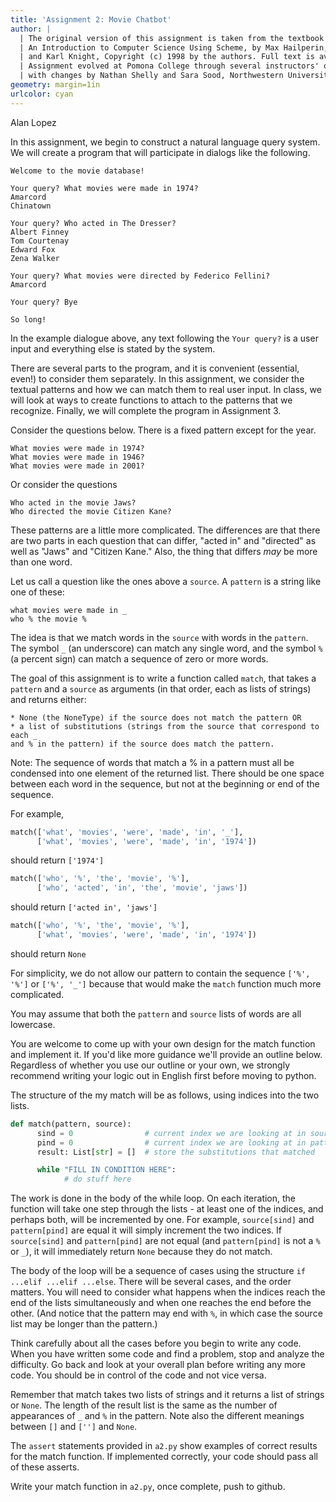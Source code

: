 ```yaml
---
title: 'Assignment 2: Movie Chatbot'
author: |
  | The original version of this assignment is taken from the textbook Concrete Abstractions:
  | An Introduction to Computer Science Using Scheme, by Max Hailperin, Barbara Kaiser,
  | and Karl Knight, Copyright (c) 1998 by the authors. Full text is available for free [here](http://www.gustavus.edu/+max/concrete-abstractions.html).
  | Assignment evolved at Pomona College through several instructors' offerings,
  | with changes by Nathan Shelly and Sara Sood, Northwestern University.
geometry: margin=1in
urlcolor: cyan
---
```

Alan Lopez

In this assignment, we begin to construct a natural language query system. We will create a program that will participate in dialogs like the following.

```text
Welcome to the movie database!

Your query? What movies were made in 1974?
Amarcord
Chinatown

Your query? Who acted in The Dresser?
Albert Finney
Tom Courtenay
Edward Fox
Zena Walker

Your query? What movies were directed by Federico Fellini?
Amarcord

Your query? Bye

So long!
```

In the example dialogue above, any text following the `Your query?` is a user input and everything else is stated by the system.

There are several parts to the program, and it is convenient (essential, even!) to consider them separately. In this assignment, we consider the textual patterns and how we can match them to real user input. In class, we will look at ways to create functions to attach to the patterns that we recognize. Finally, we will complete the program in Assignment 3.

Consider the questions below. There is a fixed pattern except for the year.

```text
What movies were made in 1974?
What movies were made in 1946?
What movies were made in 2001?
```

Or consider the questions

```text
Who acted in the movie Jaws?
Who directed the movie Citizen Kane?
```

These patterns are a little more complicated. The differences are that there are two parts in each question that can differ, "acted in" and "directed" as well as "Jaws" and "Citizen Kane." Also, the thing that differs *may* be more than one word.

Let us call a question like the ones above a `source`. A `pattern` is a string like one of these:

```text
what movies were made in _
who % the movie %
```

The idea is that we match words in the `source` with words in the `pattern`. The symbol `_` (an underscore) can match any single word, and the symbol `%` (a percent sign) can match a sequence of zero or more words.

The goal of this assignment is to write a function called `match`, that takes a `pattern` and a `source` as arguments (in that order, each as lists of strings) and returns either:

```text
* None (the NoneType) if the source does not match the pattern OR
* a list of substitutions (strings from the source that correspond to each _
and % in the pattern) if the source does match the pattern.
```
Note: The sequence of words that match a % in a pattern must all be condensed into one element of the returned list. There should be one space between each word in the sequence, but not at the beginning or end of the sequence. 

For example,

```python
match(['what', 'movies', 'were', 'made', 'in', '_'],
      ['what', 'movies', 'were', 'made', 'in', '1974'])
```
should return `['1974']`


```python
match(['who', '%', 'the', 'movie', '%'],
      ['who', 'acted', 'in', 'the', 'movie', 'jaws'])
```
should return `['acted in', 'jaws']`


```python
match(['who', '%', 'the', 'movie', '%'],
      ['what', 'movies', 'were', 'made', 'in', '1974'])
```
should return `None`

For simplicity, we do not allow our pattern to contain the sequence `['%', '%']` or `['%', '_']` because that would make the `match` function much more complicated.

You may assume that both the `pattern` and `source` lists of words are all lowercase.

You are welcome to come up with your own design for the match function and implement it. If you'd like more guidance we'll provide an outline below. Regardless of whether you use our outline or your own, we strongly recommend writing your logic out in English first before moving to python.

The structure of the my match will be as follows, using indices into the two lists.

```python
def match(pattern, source):
      sind = 0                # current index we are looking at in source list
      pind = 0                # current index we are looking at in pattern list
      result: List[str] = []  # store the substitutions that matched

      while "FILL IN CONDITION HERE":
            # do stuff here
```

The work is done in the body of the while loop. On each iteration, the function will take one step through the lists - at least one of the indices, and perhaps both, will be incremented by one. For example, `source[sind]` and `pattern[pind]` are equal it will simply increment the two indices. If `source[sind]` and `pattern[pind]` are not equal (and `pattern[pind]` is not a `%` or `_`), it will immediately return `None` because they do not match.

The body of the loop will be a sequence of cases using the structure `if ...elif ...elif ...else`. There will be several cases, and the order matters. You will need to consider what happens when the indices reach the end of the lists simultaneously and when one reaches the end before the other. (And notice that the pattern may end with `%`, in which case the source list may be longer than the pattern.)

Think carefully about all the cases before you begin to write any code. When you have written some code and find a problem, stop and analyze the difficulty. Go back and look at your overall plan before writing any more code. You should be in control of the code and not vice versa.

Remember that match takes two lists of strings and it returns a list of strings or `None`. The length of the result list is the same as the number of appearances of `_` and `%` in the pattern. Note also the different meanings between `[]` and `['']` and `None`.

The `assert` statements provided in `a2.py` show examples of correct results for the match function. If implemented correctly, your code should pass all of these asserts.

Write your match function in `a2.py`, once complete, push to github.
